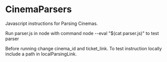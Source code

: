 # CinemaParsers

Javascript instructions for Parsing Cinemas.

Run parser.js in node with command node --eval "$(cat parser.js)" to test parser

Before running change cinema_id and ticket_link.
To test instruction locally include a path in localParsingLink.
